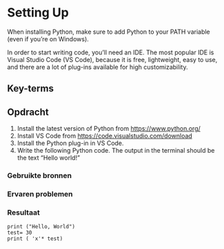 # Setting Up
When installing Python, make sure to add Python to your PATH variable (even if you’re on Windows).

In order to start writing code, you’ll need an IDE. The most popular IDE is Visual Studio Code (VS Code), because it is free, lightweight, easy to use, and there are a lot of plug-ins available for high customizability.


## Key-terms

## Opdracht
1. Install the latest version of Python from https://www.python.org/
2. Install VS Code from https://code.visualstudio.com/download
3. Install the Python plug-in in VS Code.
4. Write the following Python code. The output in the terminal should be the text “Hello world!”

### Gebruikte bronnen


### Ervaren problemen

### Resultaat
```
print ("Hello, World")
test= 30
print ( 'x'* test)

```